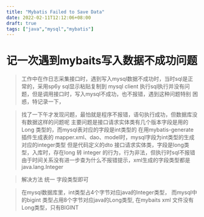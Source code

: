```yaml
---
title: "Mybatis Failed to Save Data"
date: 2022-02-11T12:12:06+08:00
draft: true
tags: ["java","mysql","mybatis"]
---
```


# 记一次遇到mybaits写入数据不成功问题

> 工作中在作日志采集接口时，遇到写入mysql数据不成功时，当时sql是正常的，采用sp6y sql显示粘贴复制到
> mysql client 执行sql执行并没有问题，但是调用接口时，写入mysql不成功，也不报错，遇到这种问题特别
> 困惑，特记录一下，

> 找了一下午才发现问题，最怕就是程序不报错，语句执行成功，但数据库没有数据这样的问题呢
> 主要问题是接口请求实体类有几个版本字段是用的Long 类型的，而mysql表对应的字段是int类型的
> 在用mybatis-generate 插件生成表的 mapper.xml、dao、model时，mysql字段为int类型的生成对应的integer类型
> 但是代码定义的dto 接口请求实体类，字段是long类型，入库时，存在long 转 integer 的行为，行为非法，但执行时sql不报错
> 由于时间关系没有进一步查为什么不报错提示，xml生成的字段类型都是 java.lang.Integer 


> 解决方法 统一 字段类型即可

> 在mysql数据库里，int类型占4个字节对应java的Integer类型，
> 而mysql中的bigint 类型占用8个字节对应java的Long类型, 在mybaits xml 文件没有Long类型，只有BIGINT
